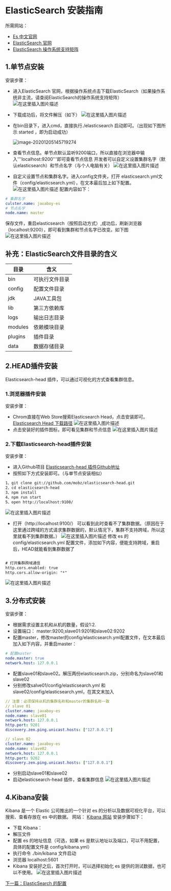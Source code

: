 # ElasticSearch 安装指南
所需网站：
- [Es 中文官网](https://www.elastic.co/cn/)
- [ElasticSearch 官网](https://www.elastic.co/cn/elasticsearch/)
- [ElasticSearch 操作系统支持矩阵](https://www.elastic.co/cn/support/matrix)

## 1.单节点安装
安装步骤：
- 进入ElasticSearch 官网，根据操作系统点击下载ElasticSearch（如果操作系统非主流，请查阅ElasticSearch的操作系统支持矩阵）
  ![在这里插入图片描述](https://raw.githubusercontent.com/YVictor13/ElasticSearch-study/master/image/20201122163452288.png)

- 下载成功后，将文件解压（如下）
  ![在这里插入图片描述](https://raw.githubusercontent.com/YVictor13/ElasticSearch-study/master/image/20201122164109826.png)

- 在bin目录下，进入cmd，直接执行./elasticsearch 启动即可。（出现如下图所示  started ，即为启动成功）

  ![image-20201205145719274](https://raw.githubusercontent.com/YVictor13/ElasticSearch-study/master/image/image-20201205145719274.png)

- 查看节点信息。单节点默认监听9200端口，所以直接在浏览器中输入'''localhost:9200'''即可查看节点信息
  开发者可以自定义设置集群名字（默认elasticsearch）和节点名字（与个人电脑有关）
  ![在这里插入图片描述](https://raw.githubusercontent.com/YVictor13/ElasticSearch-study/master/image/20201122170854109.png)

- 自定义设置节点和集群名字。进入config文件夹，打开 elasticsearch.yml文件（config/elasticsearch.yml），在文本最后加上如下配置。
![在这里插入图片描述](https://raw.githubusercontent.com/YVictor13/ElasticSearch-study/master/image/20201122171541997.png)
配置内容如下：
```yml
# 集群名字
culster.name: javaboy-es
# 节点名字
node.name: master
```
保存文件，重启elasticsearch（按照启动方式）,成功后，刷新浏览器（localhost:9200），即可看到集群和节点名字已改变。如下图
![在这里插入图片描述](https://raw.githubusercontent.com/YVictor13/ElasticSearch-study/master/image/20201122172310665.png)


## 补充：**ElasticSearch文件目录的含义**

| 目录    | 含义           |
| ------- | -------------- |
| bin     | 可执行文件目录 |
| config  | 配置文件目录   |
| jdk     | JAVA工具包     |
| lib     | 第三方依赖库   |
| logs    | 输出日志目录   |
| modules | 依赖模块目录   |
| plugins | 插件目录       |
| data    | 数据存储目录   |


## 2.HEAD插件安装
Elasticsearch-head 插件，可以通过可视化的方式查看集群信息。
### 1.浏览器插件安装
安装步骤：
- Chrom直接在Web Store搜索Elasticsearch Head，点击安装即可。
[Elasticsearch Head 下载路径](https://chrome.google.com/webstore/detail/elasticsearch-head/ffmkiejjmecolpfloofpjologoblkegm)
![在这里插入图片描述](https://raw.githubusercontent.com/YVictor13/ElasticSearch-study/master/image/2020112217344170.png)
- 点击安装好的插件图标，即可看见集群和节点信息
![在这里插入图片描述](https://raw.githubusercontent.com/YVictor13/ElasticSearch-study/master/image/20201122174010414.png)
### 2.下载Elasticsearch-head插件安装
安装步骤：
- 进入Github项目 [Elasticsearch-head 插件Github地址](https://github.com/mobz/elasticsearch-head)
- 按照如下方式安装即可。（与单节点安装相似）
```xml
1、git clone git://github.com/mobz/elasticsearch-head.git
2、cd elasticsearch-head
3、npm install
4、npm run start
5、open http://localhost:9100/
```
![在这里插入图片描述](https://raw.githubusercontent.com/YVictor13/ElasticSearch-study/master/image/20201122174557929.png)
- 打开（http://localhost:9100/） 可以看到此时查看不了集群数据。（原因在于这里通过跨域的方式请求集群数据的，默认情况下，集群不支持跨域，所以这里就看不到集群数据。）
![在这里插入图片描述](https://raw.githubusercontent.com/YVictor13/ElasticSearch-study/master/image/20201122195642360.png)
修改 es 的 config/elasticsearch.yml 配置文件，添加如下内容，便能支持跨域，重启后，HEAD就能看到集群数据了
```xml

# 打开集群跨域通信
http.cors.enabled: true
http.cors.allow-origin: "*"

```
![在这里插入图片描述](https://raw.githubusercontent.com/YVictor13/ElasticSearch-study/master/image/20201122200343188.png)

## 3.分布式安装
安装步骤：
- 根据需求设置主机和从机的数量，假设1:2.
- 设置端口： master:9200,slave01:9201和slave02:9202
- 配置master，修改master的config/elasticsearch.yml配置文件，在文本最后加入如下内容，并重启master：
```yml
# 配置master
node.master: true
network.host: 127.0.0.1
```
- 配置slave01和slave02。解压两份elasticsearch.zip，分别命名为slave01和slave02
- 分别修改salve01/config/elasticsearch.yml 和 slave02/config/elasticsearch.yml，在其文末加入

```yml
// 注意：必须保持从机的集群名称和master的集群名称一致
// slave 01 
cluster.name: javaboy-es
node.name: slave01
network.host: 127.0.0.1
http.port: 9201
discovery.zen.ping.unicast.hosts: ["127.0.0.1"]

// slave 02
cluster.name: javaboy-es
node.name: slave02
network.host: 127.0.0.1
http.port: 9202
discovery.zen.ping.unicast.hosts: ["127.0.0.1"]

```

- 分别启动slave01和slave02
- 启动elasticsearch-head 插件，查看集群信息
![在这里插入图片描述](https://raw.githubusercontent.com/YVictor13/ElasticSearch-study/master/image/20201122210307892.png)


## 4.Kibana安装
Kibana 是一个 Elastic 公司推出的一个针对 es 的分析以及数据可视化平台，可以搜索、查看存放在 es 中的数据。
网站： [Kibana 网站](https://www.elastic.co/cn/downloads/kibana)
安装步骤如下：
- 下载 Kibana：
- 解压文件
- 配置 es 的地址信息（可选，如果 es 是默认地址以及端口，可以不用配置，具体的配置文件是 config/kibana.yml）
- 执行命令 ./bin/kibana 文件启动 
- 浏览器 localhost:5601
- Kibana 安装好之后，首次打开时，可以选择初始化 es 提供的测试数据，也可以不使用。
![在这里插入图片描述](https://raw.githubusercontent.com/YVictor13/ElasticSearch-study/master/image/20201122215509204.png)

[下一篇：ElasticSearch 的配置](https://github.com/YVictor13/ElasticSearch-study/blob/master/src/ElasticSearch%20%E9%85%8D%E7%BD%AE.md)